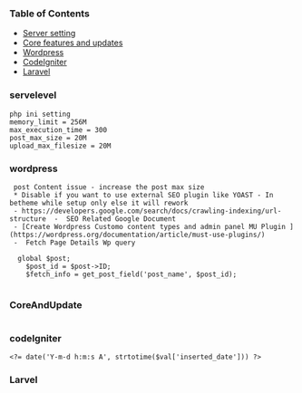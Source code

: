 ### Table of Contents


  - [Server setting](#servelevel)
  - [Core features and updates](#CoreAndUpdate)
  - [Wordpress](#wordpress)
  - [CodeIgniter](#codeIgniter)
  - [Laravel](#Larvel)



### servelevel

```
php ini setting
memory_limit = 256M
max_execution_time = 300
post_max_size = 20M
upload_max_filesize = 20M

```

### wordpress

```
 post Content issue - increase the post max size
 * Disable if you want to use external SEO plugin like YOAST - In betheme while setup only else it will rework
 - https://developers.google.com/search/docs/crawling-indexing/url-structure  -  SEO Related Google Document
 - [Create Wordpress Customo content types and admin panel MU Plugin ](https://wordpress.org/documentation/article/must-use-plugins/) 
 -  Fetch Page Details Wp query

  global $post;
    $post_id = $post->ID;
    $fetch_info = get_post_field('post_name', $post_id);


```

### CoreAndUpdate

```

```

### codeIgniter

```
<?= date('Y-m-d h:m:s A', strtotime($val['inserted_date'])) ?>

```

### Larvel

```


```
    
